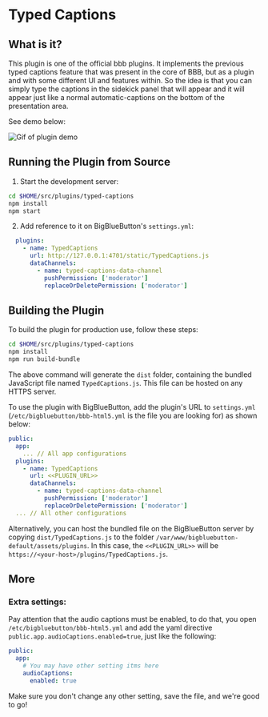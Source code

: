 # Typed Captions

## What is it?

This plugin is one of the official bbb plugins. It implements the previous typed captions feature that was present in the core of BBB, but as a plugin and with some different UI and features within. So the idea is that you can simply type the captions in the sidekick panel that will appear and it will appear just like a normal automatic-captions on the bottom of the presentation area.

See demo below:

![Gif of plugin demo](./public/assets/plugin_demo.gif)

## Running the Plugin from Source

1. Start the development server:

```bash
cd $HOME/src/plugins/typed-captions
npm install
npm start
```

2. Add reference to it on BigBlueButton's `settings.yml`:

```yaml
  plugins:
    - name: TypedCaptions
      url: http://127.0.0.1:4701/static/TypedCaptions.js
      dataChannels:
        - name: typed-captions-data-channel
          pushPermission: ['moderator']
          replaceOrDeletePermission: ['moderator']
```

## Building the Plugin

To build the plugin for production use, follow these steps:

```bash
cd $HOME/src/plugins/typed-captions
npm install
npm run build-bundle
```

The above command will generate the `dist` folder, containing the bundled JavaScript file named `TypedCaptions.js`. This file can be hosted on any HTTPS server.

To use the plugin with BigBlueButton, add the plugin's URL to `settings.yml` (`/etc/bigbluebutton/bbb-html5.yml` is the file you are looking for) as shown below:

```yaml
public:
  app:
    ... // All app configurations
  plugins:
    - name: TypedCaptions
      url: <<PLUGIN_URL>>
      dataChannels:
        - name: typed-captions-data-channel
          pushPermission: ['moderator']
          replaceOrDeletePermission: ['moderator']
  ... // All other configurations
```

Alternatively, you can host the bundled file on the BigBlueButton server by copying `dist/TypedCaptions.js` to the folder `/var/www/bigbluebutton-default/assets/plugins`. In this case, the `<<PLUGIN_URL>>` will be `https://<your-host>/plugins/TypedCaptions.js`.

## More

### Extra settings:

Pay attention that the audio captions must be enabled, to do that, you open `/etc/bigbluebutton/bbb-html5.yml` and add the yaml directive `public.app.audioCaptions.enabled=true`, just like the following:

```yml
public:
  app:
    # You may have other setting itms here
    audioCaptions:
      enabled: true
```

Make sure you don't change any other setting, save the file, and we're good to go!
